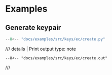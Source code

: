 # Examples

## Generate keypair

```python
--8<-- "docs/examples/src/keys/ec/create.py"
```

/// details | Print output
    type: note
``` 
--8<-- "docs/examples/src/keys/ec/create.out"
```
///